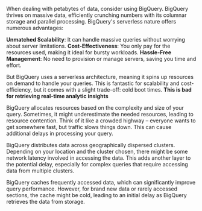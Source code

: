 When dealing with petabytes of data, consider using BigQuery. BigQuery thrives on massive data, efficiently crunching numbers with its columnar storage and parallel processing. BigQuery's serverless nature offers numerous advantages:

**Unmatched Scalability**: It can handle massive queries without worrying about server limitations.
**Cost-Effectiveness**: You only pay for the resources used, making it ideal for bursty workloads.
**Hassle-Free Management**: No need to provision or manage servers, saving you time and effort.

But BigQuery uses a serverless architecture, meaning it spins up resources on demand to handle your queries. This is fantastic for scalability and cost-efficiency, but it comes with a slight trade-off: cold boot times. **This is bad for retrieving real-time analytic insights**

BigQuery allocates resources based on the complexity and size of your query. Sometimes, it might underestimate the needed resources, leading to resource contention. Think of it like a crowded highway – everyone wants to get somewhere fast, but traffic slows things down. This can cause additional delays in processing your query.

BigQuery distributes data across geographically dispersed clusters. Depending on your location and the cluster chosen, there might be some network latency involved in accessing the data. This adds another layer to the potential delay, especially for complex queries that require accessing data from multiple clusters.

BigQuery caches frequently accessed data, which can significantly improve query performance. However, for brand new data or rarely accessed sections, the cache might be cold, leading to an initial delay as BigQuery retrieves the data from storage.